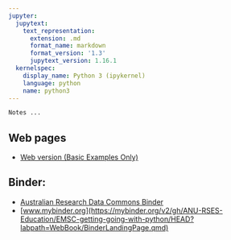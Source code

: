 ```yaml
---
jupyter:
  jupytext:
    text_representation:
      extension: .md
      format_name: markdown
      format_version: '1.3'
      jupytext_version: 1.16.1
  kernelspec:
    display_name: Python 3 (ipykernel)
    language: python
    name: python3
---
```


```python
Notes ... 
```

## Web pages

- [Web version (Basic Examples Only)](https://anu-rses-education.github.io/EMSC-getting-going-with-python/book)

## Binder: 

 - [Australian Research Data Commons Binder](https://binderhub.rc.nectar.org.au/v2/gh/ANU-RSES-Education/EMSC-getting-going-with-python/main?labpath=WebBook/BinderLandingPage.qmd)
 - [www.mybinder.org](https://mybinder.org/v2/gh/ANU-RSES-Education/EMSC-getting-going-with-python/HEAD?labpath=WebBook/BinderLandingPage.qmd)

